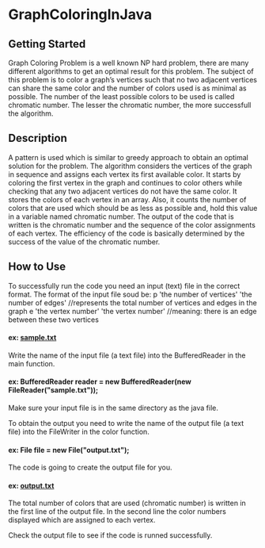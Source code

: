 # GraphColoringInJava

## Getting Started

Graph Coloring Problem is a well known NP hard problem, there are many different algorithms to get an optimal result for this problem.
The subject of this problem is to color a graph’s vertices such that no two adjacent vertices can share the same color and the
number of colors used is as minimal as possible. 
The number of the least possible colors to be used is called chromatic number. 
The lesser the chromatic number, the more successfull the algorithm.

## Description

A pattern is used which is similar to greedy approach to obtain an optimal solution for the problem.
The algorithm considers the vertices of the graph in sequence and assigns each vertex its first available color. It starts by coloring the first vertex in the graph and
continues to color others while checking that any two adjacent vertices do not have the same color. It stores the colors of each vertex in an array. Also, it counts the
number of colors that are used which should be as less as possible and, hold this value in a variable named chromatic number. 
The output of the code that is written is the chromatic number and the sequence of the color assignments of each vertex.
The efficiency of the code is basically determined by the success of the value of the chromatic number.

## How to Use

To successfully run the code you need an input (text) file in the correct format.
The format of the input file soud be:
p 'the number of vertices' 'the number of edges'  //represents the total number of vertices and edges in the graph
e 'the vertex number' 'the vertex number'         //meaning: there is an edge between these two vertices

  #### ex: [sample.txt](https://github.com/BetulAygunoglu/GraphColoringInJava/files/9371932/sample.txt)

Write the name of the input file (a text file) into the BufferedReader in the main function.
  #### ex: BufferedReader reader = new BufferedReader(new FileReader("sample.txt"));

Make sure your input file is in the same directory as the java file.

To obtain the output you need to write the name of the output file (a text file) into the FileWriter in the color function.

  #### ex: File file = new File("output.txt");

The code is going to create the output file for you.
  #### ex: [output.txt](https://github.com/BetulAygunoglu/GraphColoringInJava/files/9371978/output.txt)

The total number of colors that are used (chromatic number) is written in the first line of the output file.
In the second line the color numbers displayed which are assigned to each vertex.

Check the output file to see if the code is runned successfully.
